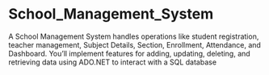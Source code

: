 # School_Management_System
A School Management System handles operations like student registration, teacher management, Subject Details, Section, Enrollment, Attendance, and Dashboard. You’ll implement features for adding, updating, deleting, and retrieving data using ADO.NET to interact with a SQL database
